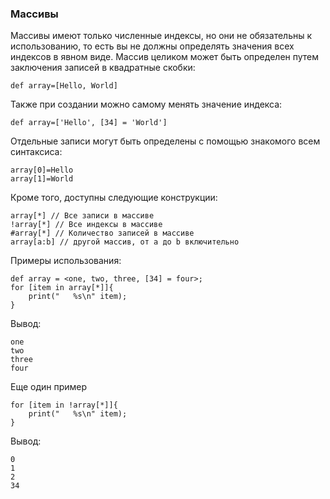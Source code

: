 ### Массивы

Массивы имеют только численные индексы, но они не обязательны к использованию,
то есть вы не должны определять значения всех индексов в явном виде.
Массив целиком может быть определен путем заключения записей в квадратные скобки:

`def array=[Hello, World]`
    
 Также при создании можно самому менять значение индекса:
 
`def array=['Hello', [34] = 'World']`
    
Отдельные записи могут быть определены с помощью знакомого всем синтаксиса:
```
array[0]=Hello
array[1]=World
```

Кроме того, доступны следующие конструкции:
```
array[*] // Все записи в массиве
!array[*] // Все индексы в массиве
#array[*] // Количество записей в массиве
array[a:b] // другой массив, от а до b включительно
```

Примеры использования:
```
def array = <one, two, three, [34] = four>;
for [item in array[*]]{
    print("   %s\n" item);
}
```
Вывод:
```
one
two
three
four
```

Еще один пример
```
for [item in !array[*]]{
    print("   %s\n" item);
}
```
Вывод:
```
0
1
2
34
```